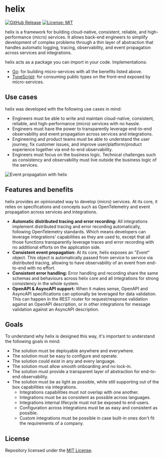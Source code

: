 # helix

[![GitHub Release](https://img.shields.io/github/v/release/nunchistudio/helix)](https://github.com/nunchistudio/helix/releases/latest)
[![License: MIT](https://img.shields.io/badge/License-MIT-green.svg)](https://opensource.org/licenses/MIT)

helix is a framework for building cloud-native, consistent, reliable, and
high-performance (micro) services. It allows back-end engineers to simplify
development of complex problems through a thin layer of abstraction that handles
automatic logging, tracing, observability, and event propagation across services
and integrations.

helix acts as a package you can import in your code. Implementations:
- [Go](https://github.com/nunchistudio/helix.go): for building micro-services
  with all the benefits listed above.
- [TypeScript](https://github.com/nunchistudio/helix.ts): for consuming public
  types on the front-end exposed by micro-services.

## Use cases

helix was developed with the following use cases in mind:

- Engineers must be able to write and maintain cloud-native, consistent, reliable,
  and high-performance (micro) services with no hassle.
- Engineers must have the power to transparently leverage end-to-end observability
  and event propagation across services and integrations.
- Engineering and product teams must be able to understand the user journey, fix
  customer issues, and improve user/platform/product experience together via
  end-to-end observability.
- Engineers must focus on the business logic. Technical challenges such as
  consistency and observability must live outside the business logic of the
  services.

![Event propagation with helix](https://nunchi.studio/helix/screenshots/trace-distributed.png)

## Features and benefits

helix provides an opinionated way to develop (micro) services. At its core, it
relies on specifications and concepts such as OpenTelemetry and event propagation
across services and integrations.

- **Automatic distributed tracing and error recording:** All integrations implement
  distributed tracing and error recording automatically, following OpenTelemetry
  standards. Which means developers can leverage integrations' capabilities as
  they are used to, except that all those functions transparently leverage traces
  and error recording with no additional efforts on the application side.
- **Consistent event propagation:** At its core, helix exposes an "*Event*" object.
  This object is automatically passed from service to service via distributed
  tracing, allowing to have observability of an event from end-to-end with no
  effort.
- **Consistent error handling:** Error handling and recording share the same
  schemas and behaviours across helix core and all integrations for strong
  consistency in the whole system.
- **OpenAPI & AsyncAPI support:** When it makes sense, OpenAPI and AsyncAPI
  specifications can optionally be leveraged for data validation. This can happen
  in the REST router for request/response validation against an OpenAPI description,
  or in other integrations for message validation against an AsyncAPI description.

## Goals

To understand why helix is designed this way, it's important to understand the
following goals in mind:

- The solution must be deployable anywhere and everywhere.
- The solution must be easy to configure and operate.
- The solution could exist in any and every language.
- The solution must allow smooth onboarding and no lock-in.
- The solution must provide a transparent layer of abstraction for end-to-end
  observability.
- The solution must be as light as possible, while still supporting out of the
  box capabilities via integrations.
  - Integrations capabilities must not overlap with one another.
  - Integrations must be as consistent as possible across languages.
  - Integrations internal lifecycle must not be exposed to end-users.
  - Configuration across integrations must be as easy and consistent as possible.
  - Custom integrations must be possible in case built-in ones don't fit the
    requirements of a company.

## License

Repository licensed under the [MIT License](./LICENSE.md).
